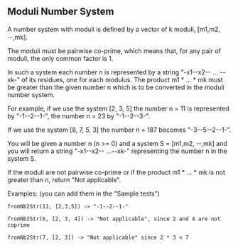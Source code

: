 ## Moduli Number System
A number system with moduli is deﬁned by a vector of k moduli, [m1,m2, ···,mk].

The moduli must be pairwise co-prime, which means that, for any pair of moduli, the only common factor is 1.

In such a system each number n is represented by a string "-x1--x2-- ... --xk-" of its residues, one for each modulus. The product m1 * ... * mk must be greater than the given number n which is to be converted in the moduli number system.

For example, if we use the system [2, 3, 5] the number n = 11 is represented by "-1--2--1-",
the number n = 23 by "-1--2--3-".

If we use the system [8, 7, 5, 3] the number n = 187 becomes "-3--5--2--1-".

You will be given a number n (n >= 0) and a system S = [m1,m2, ···,mk] and you will return a string "-x1--x2-- ...--xk-" representing the number n in the system S.

If the moduli are not pairwise co-prime or if the product m1 * ... * mk is not greater than n, return "Not applicable".

Examples: (you can add them in the "Sample tests")

```
fromNb2Str(11, [2,3,5]) -> "-1--2--1-"
```

```
fromNb2Str(6, [2, 3, 4]) -> "Not applicable", since 2 and 4 are not coprime
```

```
fromNb2Str(7, [2, 3]) -> "Not applicable" since 2 * 3 < 7
```